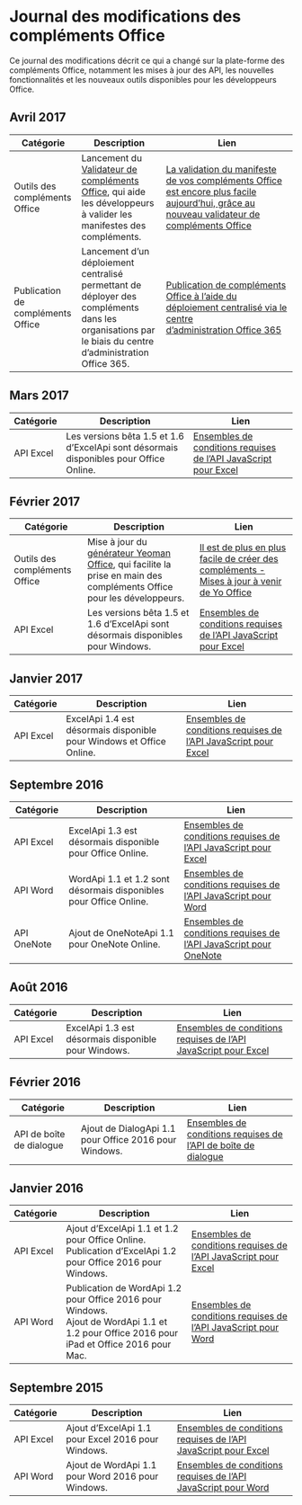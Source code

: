 # <a name="changelog-for-office-add-ins"></a>Journal des modifications des compléments Office

Ce journal des modifications décrit ce qui a changé sur la plate-forme des compléments Office, notamment les mises à jour des API, les nouvelles fonctionnalités et les nouveaux outils disponibles pour les développeurs Office.

## <a name="april-2017"></a>Avril 2017
|**Catégorie**|**Description**|**Lien**|
|-|-|-|
|Outils des compléments Office| Lancement du [Validateur de compléments Office](https://github.com/OfficeDev/office-addin-validator), qui aide les développeurs à valider les manifestes des compléments. | [La validation du manifeste de vos compléments Office est encore plus facile aujourd’hui, grâce au nouveau validateur de compléments Office](https://dev.office.com/blogs/creating-add-ins-gets-easier-announcing-updates-to-yo-officehttps://dev.office.com/blogs/introducing-the-office-add-in-validator)|
|Publication de compléments Office|Lancement d’un déploiement centralisé permettant de déployer des compléments dans les organisations par le biais du centre d’administration Office 365.|[Publication de compléments Office à l’aide du déploiement centralisé via le centre d’administration Office 365](publish/centralized-deployment)|

## <a name="march-2017"></a>Mars 2017
|**Catégorie**|**Description**|**Lien**|
|-|-|-|
|API Excel|Les versions bêta 1.5 et 1.6 d’ExcelApi sont désormais disponibles pour Office Online.|[Ensembles de conditions requises de l’API JavaScript pour Excel](https://dev.office.com/reference/add-ins/requirement-sets/excel-api-requirement-sets)|

## <a name="february-2017"></a>Février 2017
|**Catégorie**|**Description**|**Lien**|
|-|-|-|
|Outils des compléments Office| Mise à jour du [générateur Yeoman Office](https://github.com/OfficeDev/generator-office), qui facilite la prise en main des compléments Office pour les développeurs. | [Il est de plus en plus facile de créer des compléments - Mises à jour à venir de Yo Office](https://dev.office.com/blogs/creating-add-ins-gets-easier-announcing-updates-to-yo-office)|
|API Excel|Les versions bêta 1.5 et 1.6 d’ExcelApi sont désormais disponibles pour Windows.|[Ensembles de conditions requises de l’API JavaScript pour Excel](https://dev.office.com/reference/add-ins/requirement-sets/excel-api-requirement-sets)|

## <a name="january-2017"></a>Janvier 2017
|**Catégorie**|**Description**|**Lien**|
|-|-|-|
|API Excel|ExcelApi 1.4 est désormais disponible pour Windows et Office Online.|[Ensembles de conditions requises de l’API JavaScript pour Excel](https://dev.office.com/reference/add-ins/requirement-sets/excel-api-requirement-sets)|

## <a name="september-2016"></a>Septembre 2016
|**Catégorie**|**Description**|**Lien**|
|-|-|-|
|API Excel|ExcelApi 1.3 est désormais disponible pour Office Online. |[Ensembles de conditions requises de l’API JavaScript pour Excel](https://dev.office.com/reference/add-ins/requirement-sets/excel-api-requirement-sets)|
|API Word|WordApi 1.1 et 1.2 sont désormais disponibles pour Office Online.|[Ensembles de conditions requises de l’API JavaScript pour Word](https://dev.office.com/reference/add-ins/requirement-sets/word-api-requirement-sets) |
|API OneNote | Ajout de OneNoteApi 1.1 pour OneNote Online.|[Ensembles de conditions requises de l’API JavaScript pour OneNote](https://dev.office.com/reference/add-ins/requirement-sets/onenote-api-requirement-sets) |

## <a name="august-2016"></a>Août 2016
|**Catégorie**|**Description**|**Lien**|
|-|-|-|
|API Excel|ExcelApi 1.3 est désormais disponible pour Windows.|[Ensembles de conditions requises de l’API JavaScript pour Excel](https://dev.office.com/reference/add-ins/requirement-sets/excel-api-requirement-sets)|

## <a name="february-2016"></a>Février 2016
|**Catégorie**|**Description**|**Lien**|
|-|-|-|
| API de boîte de dialogue |Ajout de DialogApi 1.1 pour Office 2016 pour Windows.|[Ensembles de conditions requises de l’API de boîte de dialogue](https://dev.office.com/reference/add-ins/requirement-sets/dialog-api-requirement-sets) |


## <a name="january-2016"></a>Janvier 2016
|**Catégorie**|**Description**|**Lien**|
|-|-|-|
| API Excel|Ajout d’ExcelApi 1.1 et 1.2 pour Office Online. <br> Publication d’ExcelApi 1.2 pour Office 2016 pour Windows. |[Ensembles de conditions requises de l’API JavaScript pour Excel](https://dev.office.com/reference/add-ins/requirement-sets/excel-api-requirement-sets) |
|API Word |Publication de WordApi 1.2 pour Office 2016 pour Windows. <br> Ajout de WordApi 1.1 et 1.2 pour Office 2016 pour iPad et Office 2016 pour Mac.|[Ensembles de conditions requises de l’API JavaScript pour Word](https://dev.office.com/reference/add-ins/requirement-sets/word-api-requirement-sets) |


## <a name="september-2015"></a>Septembre 2015
|**Catégorie**|**Description**|**Lien**|
|-|-|-|
|API Excel | Ajout d’ExcelApi 1.1 pour Excel 2016 pour Windows.  |[Ensembles de conditions requises de l’API JavaScript pour Excel](https://dev.office.com/reference/add-ins/requirement-sets/excel-api-requirement-sets) |
|API Word|  Ajout de WordApi 1.1 pour Word 2016 pour Windows.  | [Ensembles de conditions requises de l’API JavaScript pour Word](https://dev.office.com/reference/add-ins/requirement-sets/word-api-requirement-sets)  |
